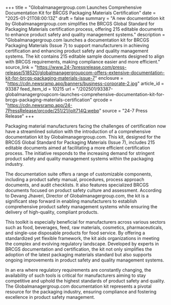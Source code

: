 +++
title = "Globalmanagergroup.com Launches Comprehensive Documentation Kit for BRCGS Packaging Materials Certification"
date = "2025-01-21T08:00:13Z"
draft = false
summary = "A new documentation kit by Globalmanagergroup.com simplifies the BRCGS Global Standard for Packaging Materials certification process, offering 215 editable documents to enhance product safety and quality management systems."
description = "Globalmanagergroup.com launches a documentation kit for BRCGS Packaging Materials (Issue 7) to support manufacturers in achieving certification and enhancing product safety and quality management systems. The kit contains 215 editable sample documents designed to align with BRCGS requirements, making compliance easier and more efficient."
source_link = "https://www.24-7pressrelease.com/press-release/518520/globalmanagergroupcom-offers-extensive-documentation-kit-for-brcgs-packaging-materials-issue-7"
enclosure = "https://cdn.newsramp.app/banners/business-corporate-2.jpg"
article_id = 93387
feed_item_id = 10215
url = "/202501/93387-globalmanagergroupcom-launches-comprehensive-documentation-kit-for-brcgs-packaging-materials-certification"
qrcode = "https://cdn.newsramp.app/24-7PressRelease/qrcode/251/21/jolt714Q.webp"
source = "24-7 Press Release"
+++

<p>Packaging material manufacturers facing the challenges of certification now have a streamlined solution with the introduction of a comprehensive documentation kit by Globalmanagergroup.com. This kit, designed for the BRCGS Global Standard for Packaging Materials (Issue 7), includes 215 editable documents aimed at facilitating a more efficient certification process. The initiative responds to the increasing demand for stringent product safety and quality management systems within the packaging industry.</p><p>The documentation suite offers a range of customizable components, including a product safety manual, procedures, process approach documents, and audit checklists. It also features specialized BRCGS documents focused on product safety culture and assessment. According to Devang Jhaveri, Director of Globalmanagergroup.com, the kit is a significant step forward in enabling manufacturers to establish comprehensive product safety management systems while ensuring the delivery of high-quality, compliant products.</p><p>This toolkit is especially beneficial for manufacturers across various sectors such as food, beverages, feed, raw materials, cosmetics, pharmaceuticals, and single-use disposable products for food service. By offering a standardized yet flexible framework, the kit aids organizations in meeting the complex and evolving regulatory landscape. Developed by experts in BRCGS documentation and certification, the kit not only simplifies the adoption of the latest packaging materials standard but also supports ongoing improvements in product safety and quality management systems.</p><p>In an era where regulatory requirements are constantly changing, the availability of such tools is critical for manufacturers aiming to stay competitive and uphold the highest standards of product safety and quality. The Globalmanagergroup.com documentation kit represents a pivotal resource for the packaging industry, ensuring compliance and fostering excellence in product safety management.</p>